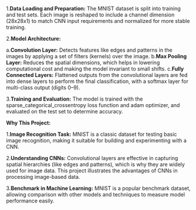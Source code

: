 1.**Data Loading and Preparation:** The MNIST dataset is split into training and test sets. Each image is reshaped to include a channel dimension (28x28x1) to match CNN input requirements and normalized for more stable training.

2.**Model Architecture:**

a.**Convolution Layer:** Detects features like edges and patterns in the images by applying a set of filters (kernels) over the image.
b.**Max Pooling Layer:** Reduces the spatial dimensions, which helps in lowering computational cost and making the model invariant to small shifts.
c.**Fully Connected Layers:** Flattened outputs from the convolutional layers are fed into dense layers to perform the final classification, with a softmax layer for multi-class output (digits 0–9).

3.**Training and Evaluation:** The model is trained with the sparse_categorical_crossentropy loss function and adam optimizer, and evaluated on the test set to determine accuracy.

**Why This Project:**

1.**Image Recognition Task:** MNIST is a classic dataset for testing basic image recognition, making it suitable for building and experimenting with a CNN.

2.**Understanding CNNs:** Convolutional layers are effective in capturing spatial hierarchies (like edges and patterns), which is why they are widely used for image data. This project illustrates the advantages of CNNs in processing image-based data.

3.**Benchmark in Machine Learning:** MNIST is a popular benchmark dataset, allowing comparison with other models and techniques to measure model performance easily.
